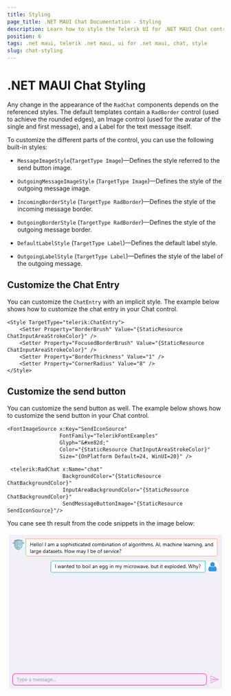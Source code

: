 ```yaml
---
title: Styling
page_title: .NET MAUI Chat Documentation - Styling
description: Learn how to style the Telerik UI for .NET MAUI Chat control.
position: 6
tags: .net maui, telerik .net maui, ui for .net maui, chat, style
slug: chat-styling
---
```


# .NET MAUI Chat Styling

Any change in the appearance of the `RadChat` components depends on the referenced styles. The default templates contain a `RadBorder` control (used to achieve the rounded edges), an Image control (used for the avatar of the single and first message), and a Label for the text message itself.

To customize the different parts of the control, you can use the following built-in styles:

- `MessageImageStyle`(`TargetType Image`)&mdash;Defines the style referred to the send button image.

- `OutgoingMessageImageStyle` (`TargetType Image`)&mdash;Defines the style of the outgoing message image.

- `IncomingBorderStyle` (`TargetType RadBorder`)&mdash;Defines the style of the incoming message border.

- `OutgoingBorderStyle` (`TargetType RadBorder`)&mdash;Defines the style of the outgoing message border.

- `DefaultLabelStyle` (`TargetType Label`)&mdash;Defines the default label style.

- `OutgoingLabelStyle` (`TargetType Label`)&mdash;Defines the style of the label of the outgoing message.

## Customize the Chat Entry

You can customize the `ChatEntry` with an implicit style. The example below shows how to customize the chat entry in your Chat control.

```XAML
<Style TargetType="telerik:ChatEntry">
    <Setter Property="BorderBrush" Value="{StaticResource ChatInputAreaStrokeColor}" />
    <Setter Property="FocusedBorderBrush" Value="{StaticResource ChatInputAreaStrokeColor}" />
    <Setter Property="BorderThickness" Value="1" />
    <Setter Property="CornerRadius" Value="8" />
</Style>
```

## Customize the send button

You can customize the send button as well. The example below shows how to customize the send button in your Chat control.

```XAML
<FontImageSource x:Key="SendIconSource"
                 FontFamily="TelerikFontExamples"
                 Glyph="&#xe82d;"
                 Color="{StaticResource ChatInputAreaStrokeColor}"
                 Size="{OnPlatform Default=24, WinUI=20}" />
```

```XAML
 <telerik:RadChat x:Name="chat"
                  BackgroundColor="{StaticResource ChatBackgroundColor}"
                  InputAreaBackgroundColor="{StaticResource ChatBackgroundColor}"
                  SendMessageButtonImage="{StaticResource SendIconSource}"/>
```
You cane see th result from the code snippets in the image below:

![.NET MAUI Chat Styling](images/chat-styling.png)








